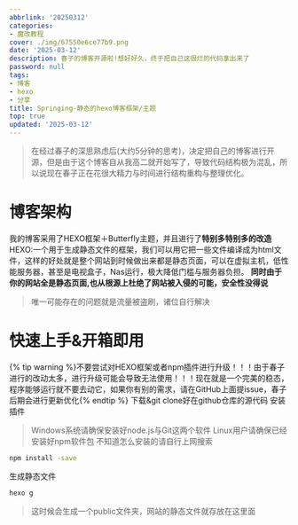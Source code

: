 ```yaml
---
abbrlink: '20250312'
categories:
- 魔改教程 
cover: ./img/67550e6ce77b9.png
date: '2025-03-12'
description: 春子的博客开源啦!想好好久，终于把自己这很烂的代码拿出来了
password: null
tags:
- 博客
- hexo
- 分享
title: Springing-静态的hexo博客框架/主题
top: true
updated: '2025-03-12'
---
```

> 在经过春子的深思熟虑后(大约5分钟的思考)，决定把自己的博客进行开源，但是由于这个博客自从我高二就开始写了，导致代码结构极为混乱，所以说现在春子正在花很大精力与时间进行结构重构与整理优化。

# 博客架构
我的博客采用了HEXO框架＋Butterfly主题，并且进行了**特别多特别多的改造**
HEXO:一个用于生成静态文件的框架，我们可以用它把一些文件编译成为html文件，这样的好处就是整个网站到时候做出来都是静态页面，可以在虚拟主机，低性能服务器，甚至是电视盒子，Nas运行，极大降低门槛与服务器负担。
**同时由于你的网站全是静态页面,也从根源上杜绝了网站被入侵的可能，安全性没得说**

>唯一可能存在的问题就是流量被盗刷，诸位自行解决

# 快速上手&开箱即用
{% tip warning %}不要尝试对HEXO框架或者npm插件进行升级！！！由于春子进行的改动太多，进行升级可能会导致无法使用！！！现在就是一个完美的稳态，程序能够运行就不要去动它，如果你有别的需求，请在GitHub上面提issue，春子后期会进行更新优化{% endtip %}
下载&git clone好在github仓库的源代码
安装插件
>Windows系统请确保安装好node.js与Git这两个软件
>Linux用户请确保已经安装好npm软件包
>不知道怎么安装的请自行上网搜索


``` bash
npm install -save
``` 

生成静态文件

``` bash
hexo g
``` 


>这时候会生成一个public文件夹，网站的静态文件就存放在这里面
